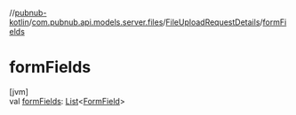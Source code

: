//[pubnub-kotlin](../../../index.md)/[com.pubnub.api.models.server.files](../index.md)/[FileUploadRequestDetails](index.md)/[formFields](form-fields.md)

# formFields

[jvm]\
val [formFields](form-fields.md): [List](https://kotlinlang.org/api/latest/jvm/stdlib/kotlin.collections/-list/index.html)&lt;[FormField](../-form-field/index.md)&gt;
